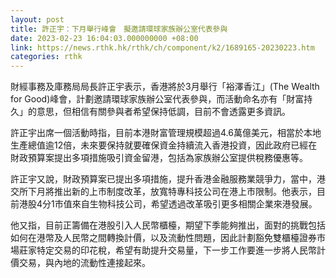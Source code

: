 ```yaml
---
layout: post
title: 許正宇：下月舉行峰會　擬邀請環球家族辦公室代表參與
date: 2023-02-23 16:04:03.000000000 +08:00
link: https://news.rthk.hk/rthk/ch/component/k2/1689165-20230223.htm
categories: rthk
---
```


財經事務及庫務局局長許正宇表示，香港將於3月舉行「裕澤香江」(The Wealth for Good)峰會，計劃邀請環球家族辦公室代表參與，而活動命名亦有「財富持久」的意思，但相信有關參與者希望保持低調，目前不會透露更多資訊。

許正宇出席一個活動時指，目前本港財富管理規模超過4.6萬億美元，相當於本地生產總值逾12倍，未來要保持就要確保資金持續流入香港投資，因此政府已經在財政預算案提出多項措施吸引資金留港，包括為家族辦公室提供稅務優惠等。

許正宇又說，財政預算案已提出多項措施，提升香港金融服務業競爭力，當中，港交所下月將推出新的上市制度改革，放寬特專科技公司在港上市限制。他表示，目前港股4分1市值來自生物科技公司，希望透過改革吸引更多相關企業來港發展。

他又指，目前正籌備在港股引入人民幣櫃檯，期望下季能夠推出，面對的挑戰包括如何在港幣及人民幣之間轉換計價，以及流動性問題，因此計劃豁免雙櫃檯證券市場莊家特定交易的印花稅，希望有助提升交易量，下一步工作要進一步將人民幣計價交易，與內地的流動性連接起來。

